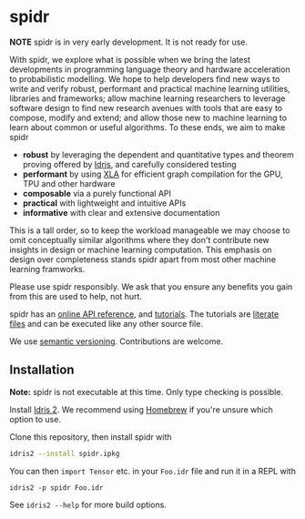 # spidr

**NOTE** spidr is in very early development. It is not ready for use.

With spidr, we explore what is possible when we bring the latest developments in programming language theory and hardware acceleration to probabilistic modelling. We hope to help developers find new ways to write and verify robust, performant and practical machine learning utilities, libraries and frameworks; allow machine learning researchers to leverage software design to find new research avenues with tools that are easy to compose, modify and extend; and allow those new to machine learning to learn about common or useful algorithms. To these ends, we aim to make spidr

  - **robust** by leveraging the dependent and quantitative types and theorem proving offered by [Idris](https://github.com/idris-lang/Idris2), and carefully considered testing
  - **performant** by using [XLA](https://www.tensorflow.org/xla) for efficient graph compilation for the GPU, TPU and other hardware
  - **composable** via a purely functional API
  - **practical** with lightweight and intuitive APIs
  - **informative** with clear and extensive documentation

This is a tall order, so to keep the workload manageable we may choose to omit conceptually similar algorithms where they don't contribute new insights in design or machine learning computation. This emphasis on design over completeness stands spidr apart from most other machine learning framworks.

Please use spidr responsibly. We ask that you ensure any benefits you gain from this are used to help, not hurt.

spidr has an [online API reference](https://joelberkeley.github.io/spidr), and [tutorials](tutorials). The tutorials are [literate files](https://idris2.readthedocs.io/en/latest/reference/literate.html) and can be executed like any other source file.

We use [semantic versioning](https://semver.org/). Contributions are welcome.

## Installation

**Note:** spidr is not executable at this time. Only type checking is possible.

Install [Idris 2](https://github.com/edwinb/Idris2/blob/main/INSTALL.md). We recommend using [Homebrew](https://brew.sh/) if you're unsure which option to use.

Clone this repository, then install spidr with
```bash
idris2 --install spidr.ipkg
```

You can then `import Tensor` etc. in your `Foo.idr` file and run it in a REPL with
```
idris2 -p spidr Foo.idr
```
See `idris2 --help` for more build options.

